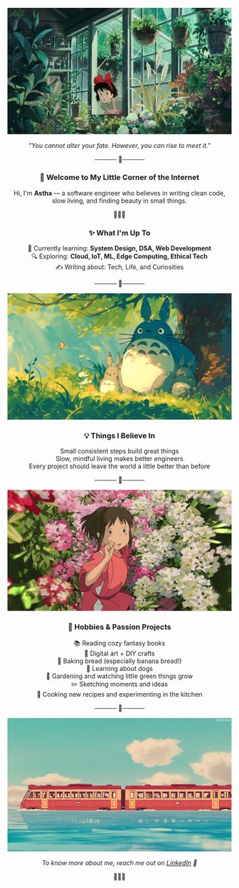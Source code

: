 <div align="center">
  
![Banner](assets/kiki.jpeg)

_"You cannot alter your fate. However, you can rise to meet it."_

───── 🌿─────

### 🌿 Welcome to My Little Corner of the Internet

Hi, I'm **Astha** — a software engineer who believes in writing clean code, slow living, and finding beauty in small things.

🌿🌸🌙

### ✨ What I'm Up To
🌱 Currently learning: **System Design, DSA, Web Development**<br>
🔍 Exploring: **Cloud, IoT, ML, Edge Computing, Ethical Tech**<br>
✍️ Writing about: Tech, Life, and Curiosities<br>

───── 🌿─────

![ghibli-vibes](assets/totoro_3.jpeg)
### 💡 Things I Believe In
Small consistent steps build great things<br>
Slow, mindful living makes better engineers<br>
Every project should leave the world a little better than before<br>

───── 🌿─────

![ghibli-vibes](assets/spirited.jpeg)
### 🎨 Hobbies & Passion Projects
📚 Reading cozy fantasy books<br>
🎨 Digital art + DIY crafts<br>
🍞 Baking bread (especially banana bread!)<br>
🐾 Learning about dogs<br>
🌱 Gardening and watching little green things grow<br>
✏️ Sketching moments and ideas<br>
🍳 Cooking new recipes and experimenting in the kitchen<br>


───── 🌿─────

<img src="assets/train.gif" width="1600" height="300">

_To know more about me, reach me out on [LinkedIn](https://www.linkedin.com/in/phoenix333/) 🍃_

🌿🌸🌙
<div align="center">
